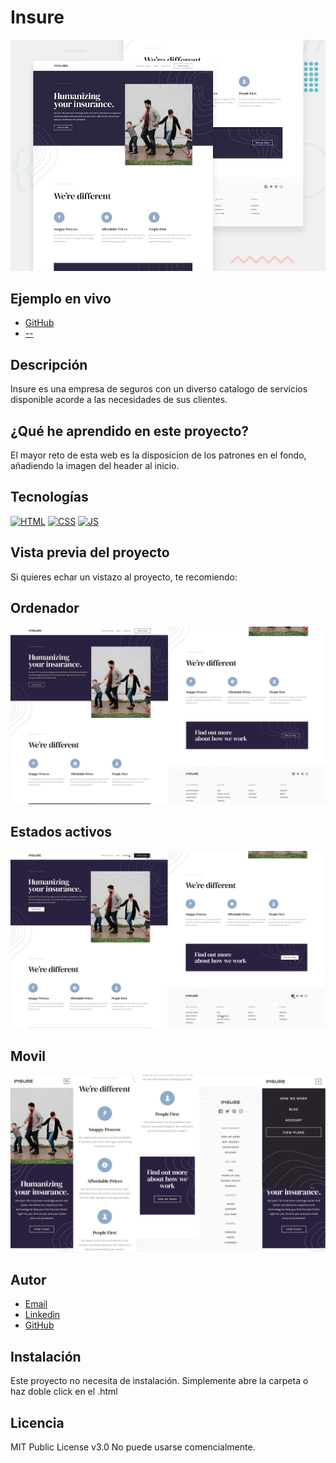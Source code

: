 # Insure

![Imagen del proyecto](https://raw.githubusercontent.com/JuanCarlosAlo/insure/main/dist/assets/insure.jpg?token=GHSAT0AAAAAAB3CIA6AQJTXJUSUZ6SGVTC2Y4F5PWQ)

## Ejemplo en vivo

- [GitHub](https://github.com/JuanCarlosAlo/insure)
- [--](URL-de-la-api)

## Descripción

Insure es una empresa de seguros con un diverso catalogo de servicios disponible acorde a las necesidades de sus clientes.

## ¿Qué he aprendido en este proyecto?

El mayor reto de esta web es la disposicion de los patrones en el fondo, añadiendo la imagen del header al inicio.

## Tecnologías

<!-- Iconos sacados de: https://github.com/hendrasob/badges/blob/master/README.md y https://github.com/alexandresanlim/Badges4-README.md-Profile -->

[![HTML](https://img.shields.io/badge/HTML5-E34F26?style=for-the-badge&logo=html5&logoColor=white)](https://es.wikipedia.org/wiki/HTML5)
[![CSS](https://img.shields.io/badge/CSS3-1572B6?style=for-the-badge&logo=css3&logoColor=white)](https://es.wikipedia.org/wiki/CSS)
[![JS](https://img.shields.io/badge/JavaScript-F7DF1E?style=for-the-badge&logo=javascript&logoColor=black)](https://es.wikipedia.org/wiki/JavaScript)

## Vista previa del proyecto

Si quieres echar un vistazo al proyecto, te recomiendo:

## Ordenador

![Captura del proyecto](https://raw.githubusercontent.com/JuanCarlosAlo/insure/main/dist/assets/read-me-img-1.jpg?token=GHSAT0AAAAAAB3CIA6BB573NOF2LOILFY4IY4F5OYQ)

## Estados activos

![Captura del proyecto](https://raw.githubusercontent.com/JuanCarlosAlo/insure/main/dist/assets/read-me-img-2.jpg?token=GHSAT0AAAAAAB3CIA6BPVIW5C4DISRIYU4IY4F5O2A)

## Movil

![Captura del proyecto](https://raw.githubusercontent.com/JuanCarlosAlo/insure/main/dist/assets/read-me-img-3.jpg?token=GHSAT0AAAAAAB3CIA6BTT62XVZUZWRGYHXUY4F5O3Q)

## Autor

- [Email](juancarlosam@gmail.com)
- [Linkedin](https://www.linkedin.com/in/juan-carlos-alonso-966280166/)
- [GitHub]([https://github.com/JuanCarlosAlo)

## Instalación

Este proyecto no necesita de instalación. Simplemente abre la carpeta o haz doble click en el .html

## Licencia

MIT Public License v3.0
No puede usarse comencialmente.
